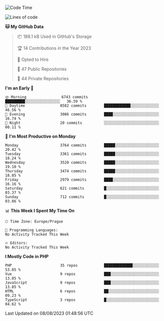 <!--START_SECTION:waka-->
![Code Time](http://img.shields.io/badge/Code%20Time-1%2C583%20hrs%2058%20mins-blue)

![Lines of code](https://img.shields.io/badge/From%20Hello%20World%20I%27ve%20Written-6.0%20million%20lines%20of%20code-blue)

**🐱 My GitHub Data** 

> 📦 188.1 kB Used in GitHub's Storage 
 > 
> 🏆 14 Contributions in the Year 2023
 > 
> 💼 Opted to Hire
 > 
> 📜 47 Public Repositories 
 > 
> 🔑 44 Private Repositories 
 > 
**I'm an Early 🐤** 

```text
🌞 Morning                6743 commits        █████████░░░░░░░░░░░░░░░░   36.59 % 
🌆 Daytime                8582 commits        ████████████░░░░░░░░░░░░░   46.56 % 
🌃 Evening                3086 commits        ████░░░░░░░░░░░░░░░░░░░░░   16.74 % 
🌙 Night                  20 commits          ░░░░░░░░░░░░░░░░░░░░░░░░░   00.11 % 
```
📅 **I'm Most Productive on Monday** 

```text
Monday                   3764 commits        █████░░░░░░░░░░░░░░░░░░░░   20.42 % 
Tuesday                  3361 commits        █████░░░░░░░░░░░░░░░░░░░░   18.24 % 
Wednesday                3520 commits        █████░░░░░░░░░░░░░░░░░░░░   19.10 % 
Thursday                 3474 commits        █████░░░░░░░░░░░░░░░░░░░░   18.85 % 
Friday                   2979 commits        ████░░░░░░░░░░░░░░░░░░░░░   16.16 % 
Saturday                 621 commits         █░░░░░░░░░░░░░░░░░░░░░░░░   03.37 % 
Sunday                   712 commits         █░░░░░░░░░░░░░░░░░░░░░░░░   03.86 % 
```


📊 **This Week I Spent My Time On** 

```text
🕑︎ Time Zone: Europe/Prague

💬 Programming Languages: 
No Activity Tracked This Week

🔥 Editors: 
No Activity Tracked This Week
```

**I Mostly Code in PHP** 

```text
PHP                      35 repos            █████████████░░░░░░░░░░░░   53.85 % 
Vue                      9 repos             ███░░░░░░░░░░░░░░░░░░░░░░   13.85 % 
JavaScript               9 repos             ███░░░░░░░░░░░░░░░░░░░░░░   13.85 % 
HTML                     6 repos             ██░░░░░░░░░░░░░░░░░░░░░░░   09.23 % 
TypeScript               3 repos             █░░░░░░░░░░░░░░░░░░░░░░░░   04.62 % 
```




 Last Updated on 08/08/2023 01:48:56 UTC
<!--END_SECTION:waka-->
<!--
**AlexKratky/AlexKratky** is a ✨ _special_ ✨ repository because its `README.md` (this file) appears on your GitHub profile.

Here are some ideas to get you started:

- 🔭 I’m currently working on ...
- 🌱 I’m currently learning ...
- 👯 I’m looking to collaborate on ...
- 🤔 I’m looking for help with ...
- 💬 Ask me about ...
- 📫 How to reach me: ...
- 😄 Pronouns: ...
- ⚡ Fun fact: ...
-->
